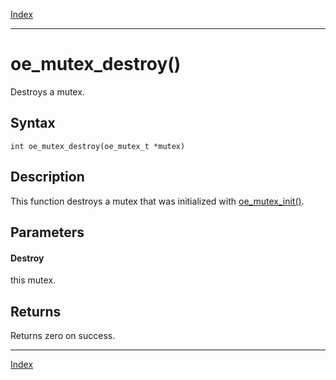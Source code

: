 [Index](index.md)

---
# oe_mutex_destroy()

Destroys a mutex.

## Syntax

    int oe_mutex_destroy(oe_mutex_t *mutex)
## Description 

This function destroys a mutex that was initialized with [oe_mutex_init()](thread_8h_ad8292b32628aac53cdbd108af6d28ac5_1ad8292b32628aac53cdbd108af6d28ac5.md).



## Parameters

#### Destroy

this mutex.

## Returns

Returns zero on success.

---
[Index](index.md)

